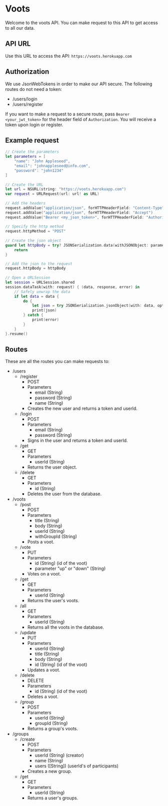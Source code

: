 # Voots
Welcome to the voots API. You can make request to this API to get access to all our data.

## API URL
Use this URL to access the API:
`https://voots.herokuapp.com`

## Authorization
We use JsonWebTokens in order to make our API secure. The following routes do not need a token:
- /users/login
- /users/register

If you want to make a request to a secure route, pass `Bearer <your_jwt_token>` for the header field of `Authorization`.
You will receive a token upon login or register.

## Example request
```swift
// Create the parameters
let parameters = [
    "name": "John Appleseed",
    "email": "johnappleseed@info.com",
    "password": "john1234"
]
    
// Create the URL
let url = NSURL(string: "https://voots.herokuapp.com")
var request = URLRequest(url: url! as URL)
    
// Add the headers
request.addValue("application/json", forHTTPHeaderField: "Content-Type")
request.addValue("application/json", forHTTPHeaderField: "Accept")
request.addValue("Bearer <my_json_token>", forHTTPHeaderField: "Authorization")
    
// Specify the http method
request.httpMethod = "POST"
    
// Create the json object
guard let httpBody = try? JSONSerialization.data(withJSONObject: parameters, options: JSONSerialization.WritingOptions.prettyPrinted) else {
    return
}

// Add the json to the request
request.httpBody = httpBody
    
// Open a URLSession
let session = URLSession.shared
session.dataTask(with: request) { (data, response, error) in
    // Safely unwrap the data
    if let data = data {
        do {
            let json = try JSONSerialization.jsonObject(with: data, options: [])
            print(json)
        } catch {
            print(error)
        }
    }
}.resume()
```

## Routes
These are all the routes you can make requests to:
- /users
  - /register
    - POST
    - Parameters
      - email (String)
      - password (String)
      - name (String)
    - Creates the new user and returns a token and userId.
  - /login
    - POST
    - Parameters
      - email (String)
      - password (String)
    - Signs in the user and returns a token and userId.
  - /get
    - GET
    * Parameters
      - userId (String)
    - Returns the user object.
  - /delete
    - GET
    * Parameters
      - id (String)
    - Deletes the user from the database.
- /voots
  - /post
    - POST
    * Parameters
      - title (String)
      - body (String)
      - userId (String)
      - withGroupId (String)
    - Posts a voot.
  - /vote
    - PUT
    * Parameters
      - id (String) (id of the voot)
      - parameter "up" or "down" (String)
    - Votes on a voot.
  - /get
    - GET
    * Parameters
      - userId (String)
    - Returns the user's voots.
  - /all
    - GET
    * Parameters
      - userId (String)
    - Returns all the voots in the database.
  - /update
    - PUT
    * Parameters
      - userId (String)
      - title (String)
      - body (String)
      - id (String) (id of the voot)
    - Updates a voot.
  - /delete
    - DELETE
    * Parameters
      - id (String) (id of the voot)
    - Deletes a voot.
  - /group
    - POST
    * Parameters
      - userId (String)
      - groupId (String)
    - Returns a group's voots.
- /groups
  - /create
    - POST
    * Parameters
      - userId (String) (creator)
      - name (String)
      - users ([String]) (userId's of participants)
    - Creates a new group.
  - /get
    - GET
    * Parameters
      - userId (String)
    - Returns a user's groups.
